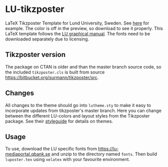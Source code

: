 # LU-tikzposter
LaTeX Tikzposter Template for Lund University, Sweden. See [here](example.pdf) for example. The color is off in the preview, so download to see it properly.
This LaTeX template follows the [LU graphical manual](https://www.medarbetarwebben.lu.se/sites/medarbetarwebben.lu.se/files/grafiskmanual-2.0-2018.pdf).
The fonts need to be downloaded separately due to licensing.

## Tikzposter version
The package on CTAN is older and than the master branch source code,
so the included `tikzposter.cls` is built from source https://bitbucket.org/surmann/tikzposter/src.

## Changes
All changes to the theme should go into `lutheme.sty` to make it easy to incorporate updates from tikzposter's master branch.
Here you can change between the different LU-colors and layout styles from the Tikzposter package. See their [styleguide](https://bitbucket.org/surmann/tikzposter/downloads/styleguide.pdf) for details on themes.

## Usage
To use, download the LU specific fonts from https://lu-mediaportal.qbank.se
and unzip to the directory named `fonts`.
Then build `luposter.tex` using `xelatex` with your favourite environment.
